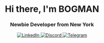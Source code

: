 <div id="header" align="center">
	<h1>Hi there, I'm BOGMAN</h1>
	<h3>Newbie Developer from New York</h3>
</div>
<div id="socials" align="center">
	<a href="linkedin-url">
		<img src="https://img.shields.io/badge/LinkedIn-blue?style=for-the-badge&logo=linkedin&logoColor=white" alt="LinkedIn"/>
	</a>
	<a href="https://discordapp.com/users/311934522356662273">
		<img src="https://cdn.icon-icons.com/icons2/3053/PNG/512/discord_macos_bigsur_icon_190238.png" alt="Discord"/>
	</a>
	<a href="telegram-url">
		<img src"https://cdn.icon-icons.com/icons2/2108/PNG/512/telegram_icon_130816.png" alt="Telegram"/>
	</a>
</div>
